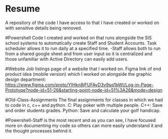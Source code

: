 # Resume
A repository of the code I have access to that I have created or worked on with sensitive details being removed.

#Powershell
Code I created and worked on that runs alongside the SIS school systems to automatically create Staff and Student Accounts. Task scheduler allows it to run daily at a specified time.
-Staff allows both to run from a shared google sheet and from user input so it is centralized and those unfamiliar with Active Directory can easily add users.

#Website
Job listings page of a website that I worked on.
Figma link of end product idea (mobile version) which I worked on alongside the graphic design department: https://www.figma.com/proto/YIHkn8jFUFAyD3v9sq1bWt/Log-in-Page-Prototype?node-id=51-26&starting-point-node-id=51%3A26&mode=design

#Old-Class-Assignments
The final assignments for classes in which we had to code in c, c++ and python.
C: Play poker with multiple people.
C++: Save and order students grades.
Python: Save and calculate your golf handicap.

#Powershell-Staff is the most recent and as you can see, I have focused more on documenting my code so others can more easily understand it and the thought processes behind it.
